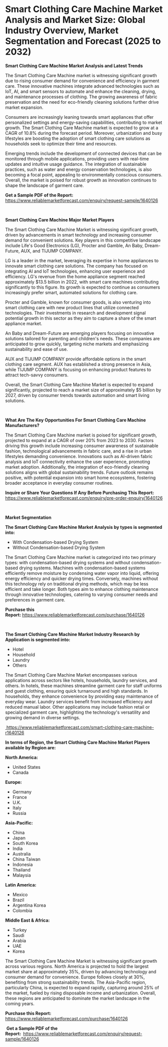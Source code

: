 <p><h1>Smart Clothing Care Machine Market Analysis and Market Size: Global Industry Overview, Market Segmentation and Forecast (2025 to 2032)</h1></p><p><strong>Smart Clothing Care Machine Market Analysis and Latest Trends</strong></p>
<p><p>The Smart Clothing Care Machine market is witnessing significant growth due to rising consumer demand for convenience and efficiency in garment care. These innovative machines integrate advanced technologies such as IoT, AI, and smart sensors to automate and enhance the cleaning, drying, and maintenance processes of clothing. The growing awareness of fabric preservation and the need for eco-friendly cleaning solutions further drive market expansion. </p><p>Consumers are increasingly leaning towards smart appliances that offer personalized settings and energy-saving capabilities, contributing to market growth. The Smart Clothing Care Machine market is expected to grow at a CAGR of 10.8% during the forecast period. Moreover, urbanization and busy lifestyles are boosting the adoption of smart clothing care solutions as households seek to optimize their time and resources. </p><p>Emerging trends include the development of connected devices that can be monitored through mobile applications, providing users with real-time updates and intuitive usage guidance. The integration of sustainable practices, such as water and energy conservation technologies, is also becoming a focal point, appealing to environmentally conscious consumers. Overall, the market is poised for robust growth as innovation continues to shape the landscape of garment care.</p></p>
<p><strong>Get a Sample PDF of the Report:&nbsp;</strong> <a href="https://www.reliablemarketforecast.com/enquiry/request-sample/1640126?utm_campaign=1998&utm_medium=2&utm_source=Github&utm_content=ia&utm_term=18042025&utm_id=smart-clothing-care-machine">https://www.reliablemarketforecast.com/enquiry/request-sample/1640126</a></p>
<p>&nbsp;</p>
<p><strong>Smart Clothing Care Machine Major Market Players</strong></p>
<p><p>The Smart Clothing Care Machine Market is witnessing significant growth, driven by advancements in smart technology and increasing consumer demand for convenient solutions. Key players in this competitive landscape include Life's Good Electronics (LG), Procter and Gamble, An Baby, Dream-Future, AUX, and TIJUMP COMPANY. </p><p>LG is a leader in the market, leveraging its expertise in home appliances to innovate smart clothing care solutions. The company has focused on integrating AI and IoT technologies, enhancing user experience and efficiency. LG's revenue from the home appliance segment reached approximately $13.5 billion in 2022, with smart care machines contributing significantly to this figure. Its growth is expected to continue as consumers increasingly prefer smart, automated solutions for clothing care.</p><p>Procter and Gamble, known for consumer goods, is also venturing into smart clothing care with new product lines that utilize connected technologies. Their investments in research and development signal potential growth in this sector as they aim to capture a share of the smart appliance market.</p><p>An Baby and Dream-Future are emerging players focusing on innovative solutions tailored for parenting and children's needs. These companies are anticipated to grow quickly, targeting niche markets and emphasizing sustainability and ease of use.</p><p>AUX and TIJUMP COMPANY provide affordable options in the smart clothing care segment. AUX has established a strong presence in Asia, while TIJUMP COMPANY is focusing on enhancing product features to attract tech-savvy consumers.</p><p>Overall, the Smart Clothing Care Machine Market is expected to expand significantly, projected to reach a market size of approximately $5 billion by 2027, driven by consumer trends towards automation and smart living solutions.</p></p>
<p>&nbsp;</p>
<p><strong>What Are The Key Opportunities For Smart Clothing Care Machine Manufacturers?</strong></p>
<p><p>The Smart Clothing Care Machine market is poised for significant growth, projected to expand at a CAGR of over 20% from 2023 to 2030. Factors driving this growth include increasing consumer awareness of sustainable fashion, technological advancements in fabric care, and a rise in urban lifestyles demanding convenience. Innovations such as AI-driven fabric analysis and IoT connectivity enhance the user experience, promoting market adoption. Additionally, the integration of eco-friendly cleaning solutions aligns with global sustainability trends. Future outlook remains positive, with potential expansion into smart home ecosystems, fostering broader acceptance in everyday consumer routines.</p></p>
<p><strong>Inquire or Share Your Questions If Any Before Purchasing This Report:</strong> <a href="https://www.reliablemarketforecast.com/enquiry/pre-order-enquiry/1640126?utm_campaign=1998&utm_medium=2&utm_source=Github&utm_content=ia&utm_term=18042025&utm_id=smart-clothing-care-machine">https://www.reliablemarketforecast.com/enquiry/pre-order-enquiry/1640126</a></p>
<p>&nbsp;</p>
<p><strong>Market Segmentation</strong></p>
<p><strong>The Smart Clothing Care Machine Market Analysis by types is segmented into:</strong></p>
<p><ul><li>With Condensation-based Drying System</li><li>Without Condensation-based Drying System</li></ul></p>
<p><p>The Smart Clothing Care Machine market is categorized into two primary types: with condensation-based drying systems and without condensation-based drying systems. Machines with condensation-based systems efficiently remove moisture by condensing water vapor into liquid, offering energy efficiency and quicker drying times. Conversely, machines without this technology rely on traditional drying methods, which may be less efficient and take longer. Both types aim to enhance clothing maintenance through innovative technologies, catering to varying consumer needs and preferences in garment care.</p></p>
<p><strong>Purchase this Report:&nbsp;</strong><a href="https://www.reliablemarketforecast.com/purchase/1640126?utm_campaign=1998&utm_medium=2&utm_source=Github&utm_content=ia&utm_term=18042025&utm_id=smart-clothing-care-machine">https://www.reliablemarketforecast.com/purchase/1640126</a></p>
<p>&nbsp;</p>
<p><strong>The Smart Clothing Care Machine Market Industry Research by Application is segmented into:</strong></p>
<p><ul><li>Hotel</li><li>Household</li><li>Laundry</li><li>Others</li></ul></p>
<p><p>The Smart Clothing Care Machine Market encompasses various applications across sectors like hotels, households, laundry services, and others. In hotels, these machines streamline garment care for staff uniforms and guest clothing, ensuring quick turnaround and high standards. In households, they enhance convenience by providing easy maintenance of everyday wear. Laundry services benefit from increased efficiency and reduced manual labor. Other applications may include fashion retail or specialized garment care, highlighting the technology's versatility and growing demand in diverse settings.</p></p>
<p><a href="https://www.reliablemarketforecast.com/smart-clothing-care-machine-r1640126?utm_campaign=1998&utm_medium=2&utm_source=Github&utm_content=ia&utm_term=18042025&utm_id=smart-clothing-care-machine">&nbsp;https://www.reliablemarketforecast.com/smart-clothing-care-machine-r1640126</a></p>
<p><strong>In terms of Region, the Smart Clothing Care Machine Market Players available by Region are:</strong></p>
<p>
    <p> <strong> North America: </strong>
        <ul>
            <li>United States</li>
            <li>Canada</li>
        </ul>
        </p> 
    <p> <strong> Europe: </strong>
        <ul>
            <li>Germany</li>
            <li>France</li>
            <li>U.K.</li>
            <li>Italy</li>
            <li>Russia</li>
        </ul>
        </p> 
    <p> <strong> Asia-Pacific: </strong>
        <ul>
            <li>China</li>
            <li>Japan</li>
            <li>South Korea</li>
            <li>India</li>
            <li>Australia</li>
            <li>China Taiwan</li>
            <li>Indonesia</li>
            <li>Thailand</li>
            <li>Malaysia</li>
        </ul>
        </p> 
    <p> <strong> Latin America: </strong>
        <ul>
            <li>Mexico</li>
            <li>Brazil</li>
            <li>Argentina Korea</li>
            <li>Colombia</li>
        </ul>
        </p> 
    <p> <strong> Middle East & Africa: </strong>
        <ul>
            <li>Turkey</li>
            <li>Saudi</li>
            <li>Arabia</li>
            <li>UAE</li>
            <li>Korea</li>
        </ul>
    </p>
    </p>
<p><p>The Smart Clothing Care Machine Market is witnessing significant growth across various regions. North America is projected to hold the largest market share at approximately 35%, driven by advancing technology and consumer demand for convenience. Europe follows closely at 30%, benefiting from strong sustainability trends. The Asia-Pacific region, particularly China, is expected to expand rapidly, capturing around 25% of the market, fueled by rising disposable income and urbanization. Overall, these regions are anticipated to dominate the market landscape in the coming years.</p></p>
<p><strong>Purchase this Report: </strong><a href="https://www.reliablemarketforecast.com/purchase/1640126?utm_campaign=1998&utm_medium=2&utm_source=Github&utm_content=ia&utm_term=18042025&utm_id=smart-clothing-care-machine">https://www.reliablemarketforecast.com/purchase/1640126</a></p>
<p>&nbsp;<strong>Get a Sample PDF of the Report:&nbsp;&nbsp;</strong><a href="https://www.reliablemarketforecast.com/enquiry/request-sample/1640126?utm_campaign=1998&utm_medium=2&utm_source=Github&utm_content=ia&utm_term=18042025&utm_id=smart-clothing-care-machine">https://www.reliablemarketforecast.com/enquiry/request-sample/1640126</a></p>
<p><strong></strong></p>
<p><p></p><p></p><p></p></p>
